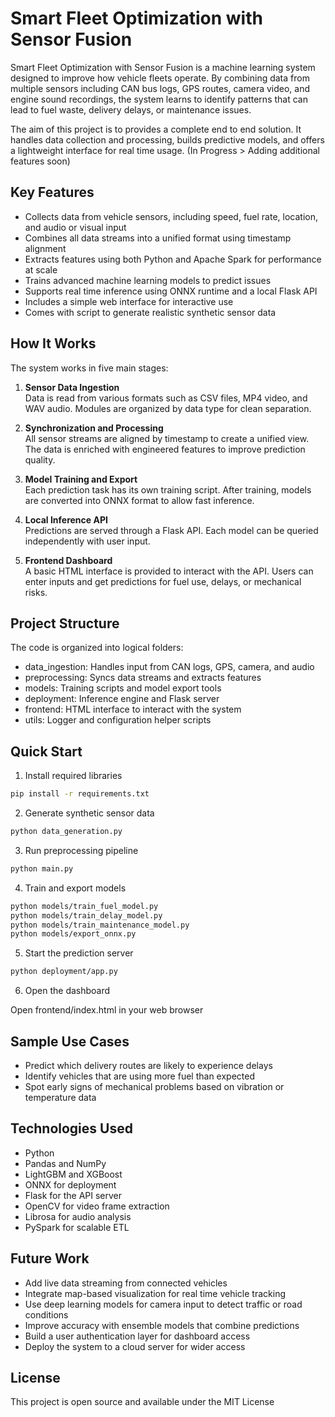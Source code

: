 # Smart Fleet Optimization with Sensor Fusion

Smart Fleet Optimization with Sensor Fusion is a machine learning system designed to improve how vehicle fleets operate. By combining data from multiple sensors including CAN bus logs, GPS routes, camera video, and engine sound recordings, the system learns to identify patterns that can lead to fuel waste, delivery delays, or maintenance issues.

The aim of this project is to provides a complete end to end solution. It handles data collection and processing, builds predictive models, and offers a lightweight interface for real time usage. 
(In Progress > Adding additional features soon)

## Key Features

- Collects data from vehicle sensors, including speed, fuel rate, location, and audio or visual input
- Combines all data streams into a unified format using timestamp alignment
- Extracts features using both Python and Apache Spark for performance at scale
- Trains advanced machine learning models to predict issues
- Supports real time inference using ONNX runtime and a local Flask API
- Includes a simple web interface for interactive use
- Comes with script to generate realistic synthetic sensor data

## How It Works

The system works in five main stages:

1. **Sensor Data Ingestion**  
   Data is read from various formats such as CSV files, MP4 video, and WAV audio. Modules are organized by data type for clean separation.

2. **Synchronization and Processing**  
   All sensor streams are aligned by timestamp to create a unified view. The data is enriched with engineered features to improve prediction quality.

3. **Model Training and Export**  
   Each prediction task has its own training script. After training, models are converted into ONNX format to allow fast inference.

4. **Local Inference API**  
   Predictions are served through a Flask API. Each model can be queried independently with user input.

5. **Frontend Dashboard**  
   A basic HTML interface is provided to interact with the API. Users can enter inputs and get predictions for fuel use, delays, or mechanical risks.

## Project Structure

The code is organized into logical folders:

- data_ingestion: Handles input from CAN logs, GPS, camera, and audio
- preprocessing: Syncs data streams and extracts features
- models: Training scripts and model export tools
- deployment: Inference engine and Flask server
- frontend: HTML interface to interact with the system
- utils: Logger and configuration helper scripts

## Quick Start

1. Install required libraries

```bash
pip install -r requirements.txt
```

2. Generate synthetic sensor data

```bash
python data_generation.py
```

3. Run preprocessing pipeline

```bash
python main.py
```

4. Train and export models

```bash
python models/train_fuel_model.py
python models/train_delay_model.py
python models/train_maintenance_model.py
python models/export_onnx.py
```

5. Start the prediction server

```bash
python deployment/app.py
```

6. Open the dashboard

Open frontend/index.html in your web browser

## Sample Use Cases

- Predict which delivery routes are likely to experience delays
- Identify vehicles that are using more fuel than expected
- Spot early signs of mechanical problems based on vibration or temperature data

## Technologies Used

- Python  
- Pandas and NumPy  
- LightGBM and XGBoost  
- ONNX for deployment  
- Flask for the API server  
- OpenCV for video frame extraction  
- Librosa for audio analysis  
- PySpark for scalable ETL

## Future Work

- Add live data streaming from connected vehicles
- Integrate map-based visualization for real time vehicle tracking
- Use deep learning models for camera input to detect traffic or road conditions
- Improve accuracy with ensemble models that combine predictions
- Build a user authentication layer for dashboard access
- Deploy the system to a cloud server for wider access

## License

This project is open source and available under the MIT License
